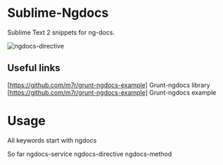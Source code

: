 Sublime-Ngdocs
==============

Sublime Text 2 snippets for ng-docs. 

![ngdocs-directive](https://raw.github.com/dac09/Sublime-Ngdocs/master/ngdocs-directive.gif)

Useful links
----
[https://github.com/m7r/grunt-ngdocs-example] Grunt-ngdocs library
[https://github.com/m7r/grunt-ngdocs-example] Grunt-ngdocs example


Usage
=====
All keywords start with ngdocs

So far
ngdocs-service
ngdocs-directive
ngdocs-method
